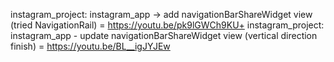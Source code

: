 instagram_project: instagram_app -> add navigationBarShareWidget view (tried NavigationRail) = https://youtu.be/pk9lGWCh9KU+
instagram_project: instagram_app - update navigationBarShareWidget view (vertical direction finish) = https://youtu.be/BL__igJYJEw